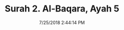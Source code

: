 ---
title       : "Surah 2. Al-Baqara, Ayah 5"
date        : 7/25/2018 2:44:14 PM
draft       : false
type        : "quran"
layout      : "compare"
BookCode    : "CMP"
SurahNumber : "2"
AyahNumber  : "5"
TotalAyah   : "286"
---